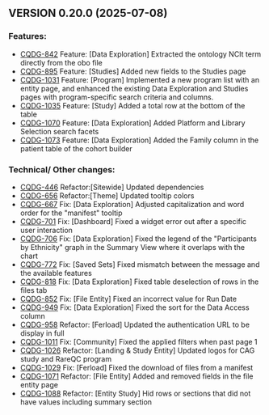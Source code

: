 ## VERSION 0.20.0 (2025-07-08)

### Features:
- [CQDG-842](https://ferlab-crsj.atlassian.net/browse/CQDG-842) Feature: [Data Exploration] Extracted the ontology NCIt term directly from the obo file
- [CQDG-895](https://ferlab-crsj.atlassian.net/browse/CQDG-895) Feature: [Studies] Added new fields to the Studies page
- [CQDG-1031](https://ferlab-crsj.atlassian.net/browse/CQDG-1031) Feature: [Program] Implemented a new program list with an entity page, and enhanced the existing Data Exploration and Studies pages with program-specific search criteria and columns.
- [CQDG-1035](https://ferlab-crsj.atlassian.net/browse/CQDG-1035) Feature: [Study] Added a total row at the bottom of the table
- [CQDG-1070](https://ferlab-crsj.atlassian.net/browse/CQDG-1070) Feature: [Data Exploration] Added Platform and Library Selection search facets
- [CQDG-1073](https://ferlab-crsj.atlassian.net/browse/CQDG-1073) Feature: [Data Exploration] Added the Family column in the patient table of the cohort builder

### Technical/ Other changes:
- [CQDG-446](https://ferlab-crsj.atlassian.net/browse/CQDG-446) Refactor:[Sitewide] Updated dependencies
- [CQDG-656](https://ferlab-crsj.atlassian.net/browse/CQDG-656) Refactor:[Theme] Updated tooltip colors
- [CQDG-667](https://ferlab-crsj.atlassian.net/browse/CQDG-667) Fix: [Data Exploration] Adjusted capitalization and word order for the "manifest" tooltip
- [CQDG-701](https://ferlab-crsj.atlassian.net/browse/CQDG-701) Fix: [Dashboard] Fixed a widget error out after a specific user interaction
- [CQDG-706](https://ferlab-crsj.atlassian.net/browse/CQDG-706) Fix: [Data Exploration] Fixed the legend of the "Participants by Ethnicity" graph in the Summary View where it overlaps with the chart
- [CQDG-772](https://ferlab-crsj.atlassian.net/browse/CQDG-772) Fix: [Saved Sets] Fixed mismatch between the message and the available features
- [CQDG-818](https://ferlab-crsj.atlassian.net/browse/CQDG-818) Fix: [Data Exploration] Fixed table deselection of rows in the files tab
- [CQDG-852](https://ferlab-crsj.atlassian.net/browse/CQDG-852) Fix: [File Entity] Fixed an incorrect value for Run Date
- [CQDG-949](https://ferlab-crsj.atlassian.net/browse/CQDG-949) Fix: [Data Exploration] Fixed the sort for the Data Access column
- [CQDG-958](https://ferlab-crsj.atlassian.net/browse/CQDG-958) Refactor: [Ferload] Updated the authentication URL to be display in full
- [CQDG-1011](https://ferlab-crsj.atlassian.net/browse/CQDG-1011) Fix: [Community] Fixed the applied filters when past page 1
- [CQDG-1026](https://ferlab-crsj.atlassian.net/browse/CQDG-1026) Refactor: [Landing & Study Entity] Updated logos for CAG study and RareQC program
- [CQDG-1029](https://ferlab-crsj.atlassian.net/browse/CQDG-1029) Fix: [Ferload] Fixed the download of files from a manifest
- [CQDG-1071](https://ferlab-crsj.atlassian.net/browse/CQDG-1071) Refactor: [File Entity] Added and removed fields in the file entity page
- [CQDG-1088](https://ferlab-crsj.atlassian.net/browse/CQDG-1088) Refactor: [Entity Study] Hid rows or sections that did not have values including summary section